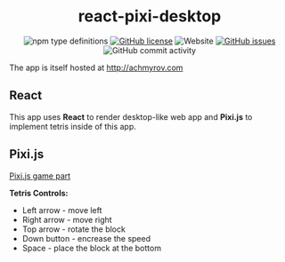 <h1 align="center">react-pixi-desktop</h1>
<p align="center">
 <img alt="npm type definitions" src="https://img.shields.io/npm/types/typescript">
 <a href="https://github.com/Shocopop/react-pixi-desktop/blob/master/LICENSE"><img alt="GitHub license"  src="https://img.shields.io/github/license/Shocopop/react-pixi-desktop"></a>
 <img alt="Website" src="https://img.shields.io/website?up_message=online&url=http%3A%2F%2Fachmyrov.com">
  <a href="https://github.com/Shocopop/react-pixi-desktop/issues"><img alt="GitHub issues"  src="https://img.shields.io/github/issues/Shocopop/react-pixi-desktop"></a>
 <img alt="GitHub commit activity" src="https://img.shields.io/github/commit-activity/m/Shocopop/react-pixi-desktop">
</p>

The app is itself hosted at http://achmyrov.com
## React
 This app uses __React__ to render desktop-like web app and __Pixi.js__ to implement tetris inside of this app.
## Pixi.js
 [Pixi.js game part](https://github.com/Shocopop/react-pixi-desktop/tree/master/src/components/tetris)
 
 __Tetris Controls:__
 * Left arrow - move left
 * Right arrow - move right 
 * Top arrow - rotate the block
 * Down button - encrease the speed
 * Space - place the block at the bottom
